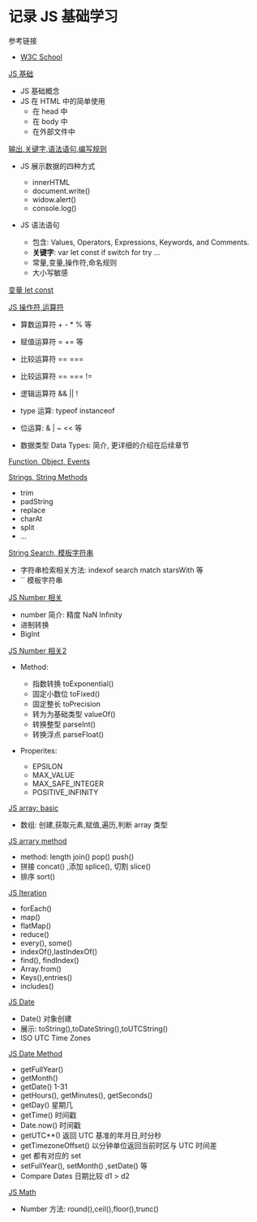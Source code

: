 # 记录 JS 基础学习

参考链接

- [W3C School](https://www.w3schools.com/js/default.asp)


[JS 基础](00JS.md)

- JS 基础概念
- JS 在 HTML 中的简单使用
    - 在 head 中
    - 在 body 中
    - 在外部文件中

[输出,关键字,语法语句,编写规则](01JS.md)

- JS 展示数据的四种方式
  - innerHTML
  - document.write()
  - widow.alert()
  - console.log()

- JS 语法语句
  - 包含: Values, Operators, Expressions, Keywords, and Comments.
  - **关键字**: var let const if switch for try ...
  - 常量,变量,操作符,命名规则
  - 大小写敏感

[变量 let const](02JS.md)

[JS 操作符,运算符](03JS.md)

  - 算数运算符 + - * % 等
  - 赋值运算符 = += 等
  - 比较运算符 == === 
  - 比较运算符 == === != 
  - 逻辑运算符 && || !
  - type 运算: typeof  instanceof
  - 位运算: & | ~ << 等

  - 数据类型 Data Types: 简介, 更详细的介绍在后续章节

[Function, Object, Events ](04JS.md)

[Strings, String Methods](05JS.md)
  - trim
  - padString
  - replace
  - charAt
  - split 
  - ...

[String Search, 模板字符串](06JS.md)

  - 字符串检索相关方法: indexof search match starsWith  等
  - `` 模板字符串


[JS Number 相关](07JS.md)

  - number 简介: 精度 NaN Infinity
  - 进制转换
  - BigInt

[JS Number 相关2](08JS.md)

  - Method: 
    - 指数转换 toExponential() 
    - 固定小数位 toFixed() 
    - 固定整长 toPrecision 
    - 转为为基础类型 valueOf()
    - 转换整型 parseInt()
    - 转换浮点 parseFloat()

  - Properites: 
    - EPSILON
    - MAX_VALUE
    - MAX_SAFE_INTEGER
    - POSITIVE_INFINITY

[JS array: basic](09JS.md)

  - 数组: 创建,获取元素,赋值,遍历,判断 array 类型
  
[JS arrary method](10JS.md)
  - method: length join() pop() push()
  - 拼接 concat() ,添加 splice(), 切割 slice()
  - 排序 sort() 

[JS Iteration](11JS.md)
  - forEach()
  - map()
  - flatMap()
  - reduce()
  - every(), some()
  - indexOf(),lastIndexOf()
  - find(), findIndex()
  - Array.from()
  - Keys(),entries()
  - includes()


[JS Date](12JS.md)
  - Date() 对象创建
  - 展示: toString(),toDateString(),toUTCString()
  - ISO UTC Time Zones

[JS Date Method](13JS.md)
  - getFullYear()
  - getMonth()
  - getDate() 1-31
  - getHours(), getMinutes(), getSeconds()
  - getDay() 星期几
  - getTime() 时间戳
  - Date.now() 时间戳
  - getUTC**() 返回 UTC 基准的年月日,时分秒
  - getTimezoneOffset() 以分钟单位返回当前时区与 UTC 时间差
  - get 都有对应的 set
  - setFullYear(), setMonth() ,setDate() 等
  - Compare Dates 日期比较 d1 > d2

[JS Math](14JS.md)
  - Number 方法: round(),ceil(),floor(),trunc()




